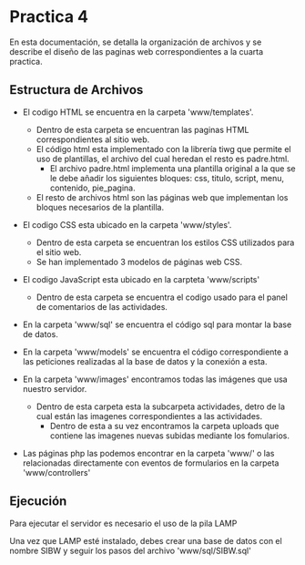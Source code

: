 # Practica 4

En esta documentación, se detalla la organización de archivos y se describe el diseño de las paginas web correspondientes a la cuarta practica.

## Estructura de Archivos

- El codigo HTML se encuentra en la carpeta 'www/templates'.
  - Dentro de esta carpeta se encuentran las paginas HTML correspondientes al sitio web.
  - El código html esta implementado con la librería tiwg que permite el uso de plantillas, el archivo del cual heredan el resto es padre.html.
    - El archivo padre.html implementa una plantilla original a la que se le debe añadir los siguientes bloques: css, titulo, script, menu, contenido, pie_pagina.
  - El resto de archivos html son las páginas web que implementan los bloques necesarios de la plantilla.

- El codigo CSS esta ubicado en la carpeta 'www/styles'.
  - Dentro de esta carpeta se encuentran los estilos CSS utilizados para el sitio web.
  - Se han implementado 3 modelos de páginas web CSS.

- El codigo JavaScript esta ubicado en la carpteta 'www/scripts'
  - Dentro de esta carpeta se encuentra el codigo usado para el panel de comentarios de las actividades.

- En la carpeta 'www/sql' se encuentra el código sql para montar la base de datos.

- En la carpeta 'www/models' se encuentra el código correspondiente a las peticiones realizadas al la base de datos y la conexión a esta.

- En la carpeta 'www/images' encontramos todas las imágenes que usa nuestro servidor.
  - Dentro de esta carpeta esta la subcarpeta actividades, detro de la cual están las imagenes correspondientes a las actividades.
      - Dentro de esta a su vez encontramos la carpeta uploads que contiene las imagenes nuevas subidas mediante los fomularios. 

- Las páginas php las podemos encontrar en la carpeta 'www/' o las relacionadas directamente con eventos de formularios en la carpeta 'www/controllers'


## Ejecución

Para ejecutar el servidor es necesario el uso de la pila LAMP

Una vez que LAMP esté instalado, debes crear una base de datos con el nombre SIBW y seguir los pasos del archivo 'www/sql/SIBW.sql'
